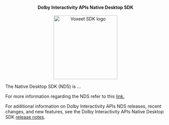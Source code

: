<p align="center">
  <b>Dolby Interactivity APIs Native Desktop SDK</b><br><br>
  <img src="https://cdn.dolby.io/wp-content/uploads/2020/05/Dolbyio-white-horizontal-e1589344433251.jpg" alt="Voxeet SDK logo" title="Voxeet SDK logo" width="200"/>
</p>


The Native Desktop SDK (NDS) is ...

For more information regarding the NDS refer to this [link.](https://docs.dolby.io/interactivity/docs)

For additional information on Dolby Interactivity APIs NDS releases, recent changes, and new features, see the Dolby Interactivity APIs Native Desktop SDK [release notes](https://docs.dolby.io/interactivity/docs).
